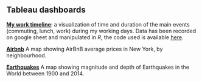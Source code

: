 Tableau dashboards
------------------

[**My work
timeline**](https://public.tableau.com/profile/roberto.sichera#!/vizhome/WorkTimeline_15758254866960/Dashboard_h):
a visualization of time and duration of the main events (commuting,
lunch, work) during my working days. Data has been recorded on google
sheet and manipulated in *R*, the code used is available
[here](https://github.com/rhobis/Portfolio/tree/master/tableau/work_timeline).

[**Airbnb**](https://public.tableau.com/profile/roberto.sichera#!/vizhome/AirBnbNY_15638906200000/Dashboard)
A map showing AirBnB average prices in New York, by neighbourhood.

[**Earthquakes**](https://public.tableau.com/profile/roberto.sichera#!/vizhome/Exercise-Earthquakes/Dashboard)
A map showing magnitude and depth of Earthquakes in the World between
1900 and 2014.
